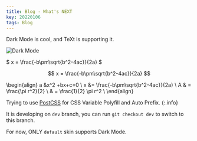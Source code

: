 ```yaml
---
title: Blog - What's NEXT
key: 20220106
tags: Blog
---
```


Dark Mode is cool, and TeXt is supporting it.

![Dark Mode](https://raw.githubusercontent.com/kitian616/jekyll-TeXt-theme/master/docs/assets/images/blog/dark-mode.gif)

$ x = \frac{-b\pm\sqrt{b^2-4ac}}{2a} $

$$ x = \frac{-b\pm\sqrt{b^2-4ac}}{2a} $$

\begin{align}
  a &x^2 +bx+c=0 \\
  x &= \frac{-b\pm\sqrt{b^2-4ac}}{2a}  \\
  A & = \frac{\pi r^2}{2} \\
    & = \frac{1}{2} \pi r^2 \\
\end{align}

<!--more-->

Trying to use [PostCSS](https://github.com/postcss/postcss) for CSS Variable Polyfill and Auto Prefix.
{:.info}

It is developing on `dev` branch, you can run `git checkout dev` to switch to this branch.

For now, ONLY `default` skin supports Dark Mode.
